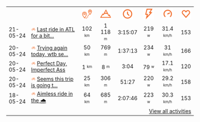 <table>
    <tr>
        <th></th>
        <th></th>
        <th align="center"><img src="https://raw.githubusercontent.com/robiningelbrecht/strava-activities/master/public/distance.svg" width="30" alt="distance" title="distance"/></th>
        <th align="center"><img src="https://raw.githubusercontent.com/robiningelbrecht/strava-activities/master/public/elevation.svg" width="30" alt="elevation" title="elevation"/></th>
        <th align="center"><img src="https://raw.githubusercontent.com/robiningelbrecht/strava-activities/master/public/time.svg" width="30" alt="time" title="time"/></th>
        <th align="center"><img src="https://raw.githubusercontent.com/robiningelbrecht/strava-activities/master/public/average-watt.svg" width="30" alt="average watts" title="average watts"/></th>
        <th align="center"><img src="https://raw.githubusercontent.com/robiningelbrecht/strava-activities/master/public/average-speed.svg" width="30" alt="average speed" title="average speed"/></th>
        <th align="center"><img src="https://raw.githubusercontent.com/robiningelbrecht/strava-activities/master/public/heart-rate.svg" width="30" alt="average heart rate" title="average heart rate"/></th>
    </tr>
            <tr>
            <td>21-05-24</td>
            <td>
                <img src="https://raw.githubusercontent.com/robiningelbrecht/strava-activities/master/public/activity-ride.svg" width="12" alt="Last ride in ATL for a bit 🥲🥲Wonder if I can get my altitude acclimation back less than a week 😅😅" title="Last ride in ATL for a bit 🥲🥲Wonder if I can get my altitude acclimation back less than a week 😅😅"/>
<a href="https://www.strava.com/activities/11463638432" title="Kcal: 2847 | Gear: None ">Last ride in ATL for a bit...</a>
            </td>
            <td align="center">102 <sup><sub>km</sub></sup></td>
            <td align="center">1 118 <sup><sub>m</sub></sup></td>
            <td align="center">3:15:07</td>
            <td align="center">219 <sup><sub>w</sub></sup></td>
            <td align="center">31.4 <sup><sub>km/h</sub></sup></td>
            <td align="center">153</td>
        </tr>
            <tr>
            <td>20-05-24</td>
            <td>
                <img src="https://raw.githubusercontent.com/robiningelbrecht/strava-activities/master/public/activity-ride.svg" width="12" alt="Trying again today, wtb sealant suxxxxxxx. (no surprise) dynaplug to the rescue" title="Trying again today, wtb sealant suxxxxxxx. (no surprise) dynaplug to the rescue"/>
<a href="https://www.strava.com/activities/11458330711" title="Kcal: 1497 | Gear: None ">Trying again today, wtb se...</a>
            </td>
            <td align="center">50 <sup><sub>km</sub></sup></td>
            <td align="center">769 <sup><sub>m</sub></sup></td>
            <td align="center">1:37:13</td>
            <td align="center">234 <sup><sub>w</sub></sup></td>
            <td align="center">31 <sup><sub>km/h</sub></sup></td>
            <td align="center">166</td>
        </tr>
            <tr>
            <td>20-05-24</td>
            <td>
                <img src="https://raw.githubusercontent.com/robiningelbrecht/strava-activities/master/public/activity-ride.svg" width="12" alt="Perfect Day, Imperfect Ass" title="Perfect Day, Imperfect Ass"/>
<a href="https://www.strava.com/activities/11455769347" title="Kcal: 18 | Gear: None ">Perfect Day, Imperfect Ass</a>
            </td>
            <td align="center">1 <sup><sub>km</sub></sup></td>
            <td align="center">8 <sup><sub>m</sub></sup></td>
            <td align="center">3:04</td>
            <td align="center">79 <sup><sub>w</sub></sup></td>
            <td align="center">17.1 <sup><sub>km/h</sub></sup></td>
            <td align="center">120</td>
        </tr>
            <tr>
            <td>20-05-24</td>
            <td>
                <img src="https://raw.githubusercontent.com/robiningelbrecht/strava-activities/master/public/activity-ride.svg" width="12" alt="Seems this trip is going to start and end on a shitty bike note. At least my time with family was nice" title="Seems this trip is going to start and end on a shitty bike note. At least my time with family was nice"/>
<a href="https://www.strava.com/activities/11455374523" title="Kcal: 756 | Gear: None ">Seems this trip is going t...</a>
            </td>
            <td align="center">25 <sup><sub>km</sub></sup></td>
            <td align="center">306 <sup><sub>m</sub></sup></td>
            <td align="center">51:27</td>
            <td align="center">220 <sup><sub>w</sub></sup></td>
            <td align="center">29.2 <sup><sub>km/h</sub></sup></td>
            <td align="center">158</td>
        </tr>
            <tr>
            <td>18-05-24</td>
            <td>
                <img src="https://raw.githubusercontent.com/robiningelbrecht/strava-activities/master/public/activity-ride.svg" width="12" alt="Aimless ride in the 🌧️" title="Aimless ride in the 🌧️"/>
<a href="https://www.strava.com/activities/11438965797" title="Kcal: 1898 | Gear: None ">Aimless ride in the 🌧️</a>
            </td>
            <td align="center">64 <sup><sub>km</sub></sup></td>
            <td align="center">685 <sup><sub>m</sub></sup></td>
            <td align="center">2:07:46</td>
            <td align="center">223 <sup><sub>w</sub></sup></td>
            <td align="center">30.3 <sup><sub>km/h</sub></sup></td>
            <td align="center">153</td>
        </tr>
                <tr>
            <td colspan="8" align="right"><a href="https://github.com/robiningelbrecht/strava-activities#activities">View all activities</a></td>
        </tr>
    </table>
